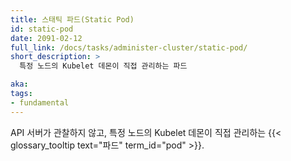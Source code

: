 ```yaml
---
title: 스태틱 파드(Static Pod)
id: static-pod
date: 2091-02-12
full_link: /docs/tasks/administer-cluster/static-pod/
short_description: >
  특정 노드의 Kubelet 데몬이 직접 관리하는 파드

aka:
tags:
- fundamental
---
```

 API 서버가 관찰하지 않고, 특정 노드의 Kubelet 데몬이
 직접 관리하는 {{< glossary_tooltip text="파드" term_id="pod" >}}.
